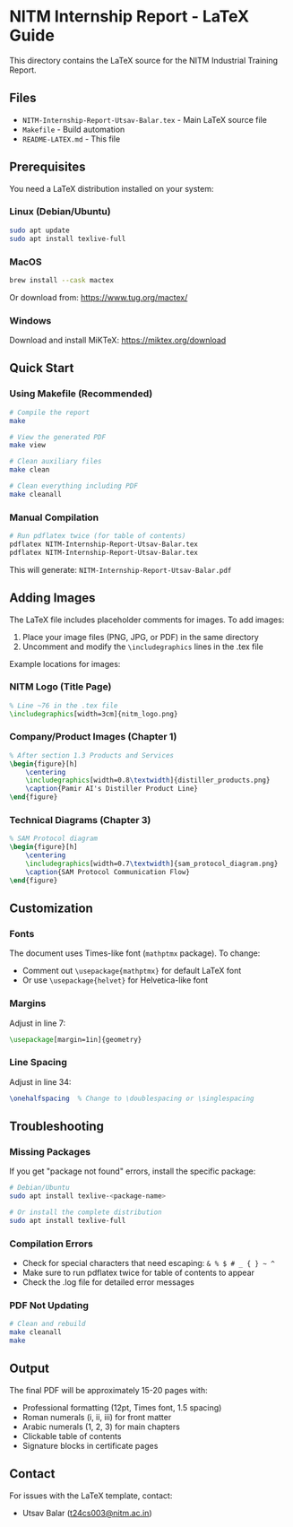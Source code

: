 # NITM Internship Report - LaTeX Guide

This directory contains the LaTeX source for the NITM Industrial Training Report.

## Files

- `NITM-Internship-Report-Utsav-Balar.tex` - Main LaTeX source file
- `Makefile` - Build automation
- `README-LATEX.md` - This file

## Prerequisites

You need a LaTeX distribution installed on your system:

### Linux (Debian/Ubuntu)
```bash
sudo apt update
sudo apt install texlive-full
```

### MacOS
```bash
brew install --cask mactex
```

Or download from: https://www.tug.org/mactex/

### Windows
Download and install MiKTeX: https://miktex.org/download

## Quick Start

### Using Makefile (Recommended)

```bash
# Compile the report
make

# View the generated PDF
make view

# Clean auxiliary files
make clean

# Clean everything including PDF
make cleanall
```

### Manual Compilation

```bash
# Run pdflatex twice (for table of contents)
pdflatex NITM-Internship-Report-Utsav-Balar.tex
pdflatex NITM-Internship-Report-Utsav-Balar.tex
```

This will generate: `NITM-Internship-Report-Utsav-Balar.pdf`

## Adding Images

The LaTeX file includes placeholder comments for images. To add images:

1. Place your image files (PNG, JPG, or PDF) in the same directory
2. Uncomment and modify the `\includegraphics` lines in the .tex file

Example locations for images:

### NITM Logo (Title Page)
```latex
% Line ~76 in the .tex file
\includegraphics[width=3cm]{nitm_logo.png}
```

### Company/Product Images (Chapter 1)
```latex
% After section 1.3 Products and Services
\begin{figure}[h]
    \centering
    \includegraphics[width=0.8\textwidth]{distiller_products.png}
    \caption{Pamir AI's Distiller Product Line}
\end{figure}
```

### Technical Diagrams (Chapter 3)
```latex
% SAM Protocol diagram
\begin{figure}[h]
    \centering
    \includegraphics[width=0.7\textwidth]{sam_protocol_diagram.png}
    \caption{SAM Protocol Communication Flow}
\end{figure}
```

## Customization

### Fonts
The document uses Times-like font (`mathptmx` package). To change:
- Comment out `\usepackage{mathptmx}` for default LaTeX font
- Or use `\usepackage{helvet}` for Helvetica-like font

### Margins
Adjust in line 7:
```latex
\usepackage[margin=1in]{geometry}
```

### Line Spacing
Adjust in line 34:
```latex
\onehalfspacing  % Change to \doublespacing or \singlespacing
```

## Troubleshooting

### Missing Packages
If you get "package not found" errors, install the specific package:

```bash
# Debian/Ubuntu
sudo apt install texlive-<package-name>

# Or install the complete distribution
sudo apt install texlive-full
```

### Compilation Errors
- Check for special characters that need escaping: `& % $ # _ { } ~ ^`
- Make sure to run pdflatex twice for table of contents to appear
- Check the .log file for detailed error messages

### PDF Not Updating
```bash
# Clean and rebuild
make cleanall
make
```

## Output

The final PDF will be approximately 15-20 pages with:
- Professional formatting (12pt, Times font, 1.5 spacing)
- Roman numerals (i, ii, iii) for front matter
- Arabic numerals (1, 2, 3) for main chapters
- Clickable table of contents
- Signature blocks in certificate pages

## Contact

For issues with the LaTeX template, contact:
- Utsav Balar (t24cs003@nitm.ac.in)
